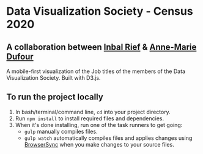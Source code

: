 # Data Visualization Society - Census 2020
## A collaboration between [Inbal Rief](https://www.inbal-rief.com/) & [Anne-Marie Dufour](https://www.delightfuldata.art/)

A mobile-first visualization of the Job titles of the members of the Data Visualization Society. Built with D3.js.

## To run the project locally
1. In bash/terminal/command line, `cd` into your project directory.
2. Run `npm install` to install required files and dependencies.
3. When it's done installing, run one of the task runners to get going:
	- `gulp` manually compiles files.
	- `gulp watch` automatically compiles files and applies changes using [BrowserSync](https://browsersync.io/) when you make changes to your source files.
